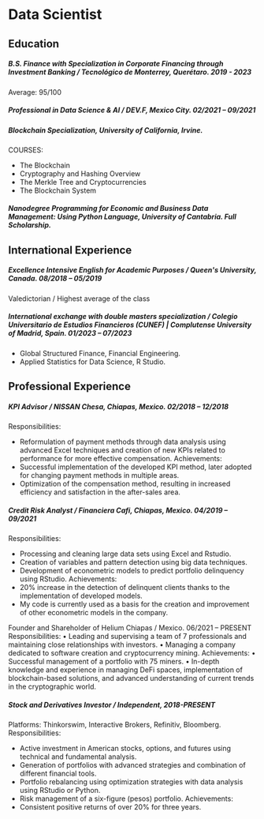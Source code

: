 # Data Scientist

## Education

##### B.S. Finance with Specialization in Corporate Financing through Investment Banking / Tecnológico de Monterrey, Querétaro. 2019 - 2023
Average: 95/100

##### Professional in Data Science & AI / DEV.F, Mexico City. 02/2021 – 09/2021

##### Blockchain Specialization, University of California, Irvine. 
COURSES:
- The Blockchain
- Cryptography and Hashing Overview
- The Merkle Tree and Cryptocurrencies
- The Blockchain System

##### Nanodegree Programming for Economic and Business Data Management: Using Python Language, University of Cantabria. Full Scholarship.

## International Experience

##### Excellence Intensive English for Academic Purposes / Queen's University, Canada. 08/2018 – 05/2019
Valedictorian / Highest average of the class

##### International exchange with double masters specialization / Colegio Universitario de Estudios Financieros (CUNEF) | Complutense University of Madrid, Spain. 01/2023 – 07/2023
- Global Structured Finance, Financial Engineering.
- Applied Statistics for Data Science, R Studio.

## Professional Experience

##### KPI Advisor / NISSAN Chesa, Chiapas, Mexico. 02/2018 – 12/2018
Responsibilities:
- Reformulation of payment methods through data analysis using advanced Excel techniques and creation of new KPIs related to performance for more effective compensation.
Achievements:
- Successful implementation of the developed KPI method, later adopted for changing payment methods in multiple areas.
- Optimization of the compensation method, resulting in increased efficiency and satisfaction in the after-sales area.

##### Credit Risk Analyst / Financiera Cafi, Chiapas, Mexico. 04/2019 – 09/2021
Responsibilities:
- Processing and cleaning large data sets using Excel and Rstudio.
- Creation of variables and pattern detection using big data techniques.
- Development of econometric models to predict portfolio delinquency using RStudio.
Achievements:
- 20% increase in the detection of delinquent clients thanks to the implementation of developed models.
- My code is currently used as a basis for the creation and improvement of other econometric models in the company.

Founder and Shareholder of Helium Chiapas / Mexico. 06/2021 – PRESENT
Responsibilities:
• Leading and supervising a team of 7 professionals and maintaining close relationships with investors.
• Managing a company dedicated to software creation and cryptocurrency mining.
Achievements:
• Successful management of a portfolio with 75 miners.
• In-depth knowledge and experience in managing DeFi spaces, implementation of blockchain-based solutions, and advanced understanding of current trends in the cryptographic world.

##### Stock and Derivatives Investor / Independent, 2018-PRESENT
Platforms: Thinkorswim, Interactive Brokers, Refinitiv, Bloomberg.
Responsibilities:
- Active investment in American stocks, options, and futures using technical and fundamental analysis.
- Generation of portfolios with advanced strategies and combination of different financial tools.
- Portfolio rebalancing using optimization strategies with data analysis using RStudio or Python.
- Risk management of a six-figure (pesos) portfolio.
Achievements:
- Consistent positive returns of over 20% for three years.



